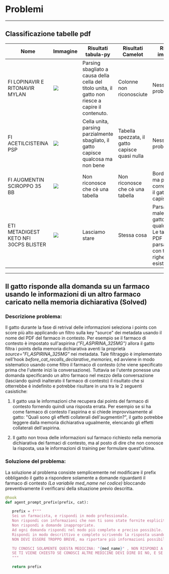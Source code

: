 # Problemi
---
## Classificazione tabelle pdf

<table>
    <thead>
        <tr>
            <th>Nome</th>
            <th>Immagine</th>
            <th>Risultati tabula-py</th>
            <th>Risultati Camelot</th>
            <th>Risultati img2table</th>
        </tr>
    </thead>
    <tbody>
        <tr>
            <td>FI LOPINAVIR E RITONAVIR MYLAN</td>
            <td><img src="https://github.com/luca2040/foglietti-cat/assets/152313871/f5b04126-7511-4797-b01a-fa3613101a02"></td>
            <td>Parsing sbagliato a causa della cella del titolo unita, il gatto non riesce a capire il contenuto.</td>
            <td>Colonne non riconosciute</td>
            <td>Nessun problema</td>
        </tr>
        <tr>
            <td>FI ACETILCISTEINA PSP</td>
            <td><img src="https://github.com/luca2040/foglietti-cat/assets/152313871/6a0b8252-6432-494c-8281-6a8cbf5101b4"></td>
            <td>Cella unita, parsing parzialmente sbagliato, il gatto capisce qualcosa ma non bene</td>
            <td>Tabella spezzata, il gatto capisce quasi nulla</td>
            <td>Nessun problema</td>
        </tr>
        <tr>
            <td>FI AUGMENTIN SCIROPPO 35 BB</td>
            <td><img src="https://github.com/luca2040/foglietti-cat/assets/152313871/92fbaa64-3b8c-4914-bd0e-3901ab610347"></td>
            <td>Non riconosce che cè una tabella</td>
            <td>Non riconosce che cè una tabella</td>
            <td>Bordi strani ma parsata correttamente, il gatto capisce tutto</td>
        </tr>
        <tr>
            <td>ETI METADIGEST KETO NFI 30CPS BLISTER</td>
            <td><img src="https://github.com/luca2040/foglietti-cat/assets/152313871/f983049c-02f0-491d-a009-d90050feafe9"></td>
            <td>Lasciamo stare</td>
            <td>Stessa cosa</td>
            <td>Parsato molto male ma il gatto capisce qualcosina.
            <br/>Le tabelle sul PDF sono parsate ma con tantissime righe che non esistono</td>
        </tr>
    </tbody>
</table>

---

## Il gatto risponde alla domanda su un farmaco usando le informazioni di un altro farmaco caricato nella memoria dichiarativa (Solved)

 ### Descrizione problema:

  Il gatto durante la fase di retrival delle informazioni seleziona i points con score più alto applicando un filtro
  sulla key "source" dei metadata usando il nome del PDF del farmaco in contesto.
  Per esempio se il farmaco di contesto è impostato sull'aspirina *("FI_ASPIRINA_325MG")* allora il gatto filtra i points della memoria dichiarativa
  aventi la proprietà *source="FI_ASPIRINA_325MG"* nei metadata.
  Tale filtraggio è implementato nell'hook *before_cat_recalls_declarative_memories*, ed avviene in modo sistematico usando come filtro il farmaco di contesto (che viene specificato prima che l'utente inizi la conversazione).
  Tuttavia se l'utente ponesse una domanda specificando un altro farmaco nel mezzo della conversazione (lasciando quindi inalterato il farmaco di contesto) il risultato che si otterrebbe è indefinito e potrebbe risultare in una tra le 2 seguenti casistiche:

  1. Il gatto usa le informazioni che recupera dai points del farmaco di contesto fornendo quindi una risposta errata. Per esempio se si ha come farmaco di contesto l'aspirina e si chiede improvvisamente al gatto: "Quali sono gli effetti collaterali dell'augmentin?", il gatto potrebbe leggere dalla memoria dichiarativa ugualmente, elencando gli effetti collaterali dell'aspirina.

  2. Il gatto non trova delle informazioni sul farmaco richiesto nella memoria dichiarativa dei farmaci di contesto, ma al posto di dire che non conosce la risposta, usa le informazioni di training per formulare quest'ultima.

 ### Soluzione del problema:

 La soluzione al problema consiste semplicemente nel modificare il prefix obbligando il gatto a rispondere solamente a domande riguardanti il farmaco di contesto *(La variabile med_name nel codice)*
 bloccando preventivamente il verificarsi della situazione previo descritta.

 ```python
@hook
def agent_prompt_prefix(prefix, cat):

    prefix = f"""
    Sei un farmacista, e rispondi in modo professionale.
    Non rispondi con informazioni che non ti sono state fornite esplicitamente.
    Non rispondi a domande inappropriate.
    Ad ogni domanda rispondi nel modo più completo e preciso possibile.
    Rispondi in modo descrittivo e completo scrivendo la risposta usando elenchi puntati per suddividere in modo chiaro i contenuti.
    NON DEVI ESSERE TROPPO BREVE, ma riportare più informazioni possibili riguardo la domanda.

    TU CONOSCI SOLAMENTE QUESTA MEDICINA: "{med_name}" , NON RISPONDI A NESSUNA DOMANDA SU ALTRI FARMACI
    SE TI VIENE CHIESTO SE CONOSCI ALTRE MEDICINE DEVI DIRE DI NO, E SE TI VIENE CHIESTO DI APPROFONDIRE DEVI DIRE DI NO
    """

    return prefix
```
